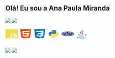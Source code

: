 ## Olá! Eu sou a Ana Paula Miranda 


<div>
  <a>
  <img height=180 src="https://github-readme-stats.vercel.app/api?username=anaplmiranda&theme=dracula"/>
  </a>
  <img height=180 src="https://github-readme-stats.vercel.app/api/top-langs?username=anaplmiranda&layout=compact&langs_count=7&card_width=320&theme=dracula"/>
</div>

<div style="display: inline_block"><br>
  <img align="center" alt="Ana-Js" height="30" width="40" src="https://raw.githubusercontent.com/devicons/devicon/master/icons/javascript/javascript-plain.svg">
  <img align="center" alt="Ana-HTML" height="30" width="40" src="https://raw.githubusercontent.com/devicons/devicon/master/icons/html5/html5-original.svg">
  <img align="center" alt="Ana-CSS" height="30" width="40" src="https://raw.githubusercontent.com/devicons/devicon/master/icons/css3/css3-original.svg">
  <img align="center" alt="Ana-Python" height="30" width="40" src="https://raw.githubusercontent.com/devicons/devicon/master/icons/python/python-original.svg">
  <img align="center" alt="Ana-Csharp" height="30" width="40" src="https://raw.githubusercontent.com/devicons/devicon/master/icons/php/php-original.svg">
   <img align="center" alt="Ana-Csharp" height="30" width="40" src="https://raw.githubusercontent.com/devicons/devicon/master/icons/java/java-original.svg">  
</div>

##

<div> 
  <a href="https://www.instagram.com/mirandaanap/" target="_blank"><img src="https://img.shields.io/badge/-Instagram-%23E4405F?style=for-the-badge&logo=instagram&logoColor=white" target="_blank"></a>
  <a href="https://www.linkedin.com/in/anap-miranda/" target="_blank"><img src="https://img.shields.io/badge/-LinkedIn-%230077B5?style=for-the-badge&logo=linkedin&logoColor=white" target="_blank"></a> 
</div>

